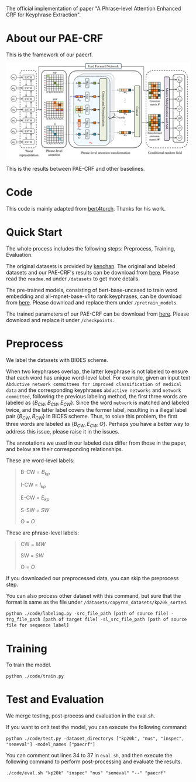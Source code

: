 The official implementation of paper "A Phrase-level Attention Enhanced CRF for Keyphrase Extraction".

# About our PAE-CRF
This is the framework of our paecrf. 

![framework of paecrf](./pic/framework.png)

This is the results between PAE-CRF and other baselines.

# Code
This code is mainly adapted from [bert4torch](https://github.com/Tongjilibo/bert4torch). Thanks for his work.

# Quick Start
The whole process includes the following steps: Preprocess, Training, Evaluation.

The original datasets is provided by [kenchan](https://github.com/kenchan0226/keyphrase-generation-rl).
The original and labeled datasets and our PAE-CRF's results can be download from [here](https://drive.google.com/file/d/1g6Rkyk0Jbcd0Vv2kJwqU5PaiP-VP_str/view?usp=sharing).
Please read the `readme.md` under `/datasets` to get more details.

The pre-trained models, consisting of bert-base-uncased to train word embedding and all-mpnet-base-v1 to rank keyphrases, can be download from [here](https://drive.google.com/file/d/1Rwb3y0sniiahZ6Sb8ZhlFWMQnuMWwbiq/view?usp=sharing).
Please download and replace them under `/pretrain_models`.

The trained parameters of our PAE-CRF can be download from [here](https://drive.google.com/file/d/1aUglIQRaaFXk-9JKE0RTpEeEmMDVAKc2/view?usp=sharing).
Please download and replace it under `/checkpoints`.

# Preprocess
We label the datasets with BIOES scheme.

When two keyphrases overlap, the latter keyphrase is not labeled to ensure that each word has unique word-level label.
For example, given an input text `Abductive network committees for improved classification of medical data` and the corresponding keyphrases `abductive networks` and `network committee`, following the previous labeling method, the first three words are labeled as $\{B_{CW}, B_{CW}, E_{CW}\}$. 
Since the word `network` is matched and labeled twice, and the latter label covers the former label, resulting in a illegal label pair $\{B_{CW}, B_{CW}\}$ in BIOES scheme. 
Thus, to solve this problem, the first three words are labeled as $\{B_{CW}, E_{CW}, O\}$.
Perhaps you have a better way to address this issue, please raise it in the issues.

The annotations we used in our labeled data differ from those in the paper, and below are their corresponding relationships.

These are word-level labels:
> B-CW = $B_{kp}$
>
> I-CW = $I_{kp}$
> 
> E-CW = $E_{kp}$
> 
> S-SW = $SW$
> 
> O = $O$

These are phrase-level labels:
> CW = $MW$
>
> SW = $SW$
>
> O = $O$

If you downloaded our preprocessed data, you can skip the preprocess step.

You can also process other dataset with this command, but sure that the format is same as the file under `/datasets/copyrnn_datasets/kp20k_sorted`.

	python ./code/labeling.py -src_file_path [path of source file] -trg_file_path [path of target file] -sl_src_file_path [path of source file for sequence label]

# Training
To train the model.

	python ./code/train.py

# Test and Evaluation
We merge testing, post-process and evaluation in the eval.sh.

If you want to onlt test the model, you can execute the following command:

	python ./code/test.py -dataset_directorys ["kp20k", "nus", "inspec", "semeval"] -model_names ["paecrf"]

You can comment out lines 34 to 37 in `eval.sh`, and then execute the following command to perform post-processing and evaluate the results.

	./code/eval.sh "kp20k" "inspec" "nus" "semeval" "--" "paecrf" 










